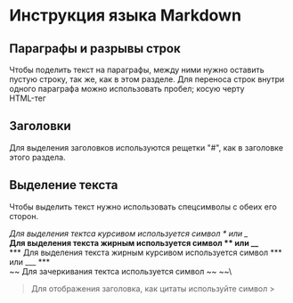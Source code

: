 # Инструкция языка Markdown

## Параграфы и разрывы строк

Чтобы поделить текст на параграфы, между ними нужно оставить пустую строку,
так же, как в этом разделе.
Для переноса строк внутри одного параграфа можно использовать пробел;
косую черту\
HTML-тег <br>

## Заголовки

Для выделения заголовков используются рещетки "#",
как в заголовке этого раздела.

## Выделение текста

Чтобы выделить текст нужно использовать спецсимволы с обеих его сторон.

*Для выделения тектса курсивом используется символ * или _*\
**Для выделения текста жирным используется символ ** или __**\
*** Для выделения текста жирным курсивом используется символ *** или ___ ***\
~~ Для зачеркивания тектса используется символ ~~ ~~\
> Для отображения заголовка, как цитаты используйте символ >
